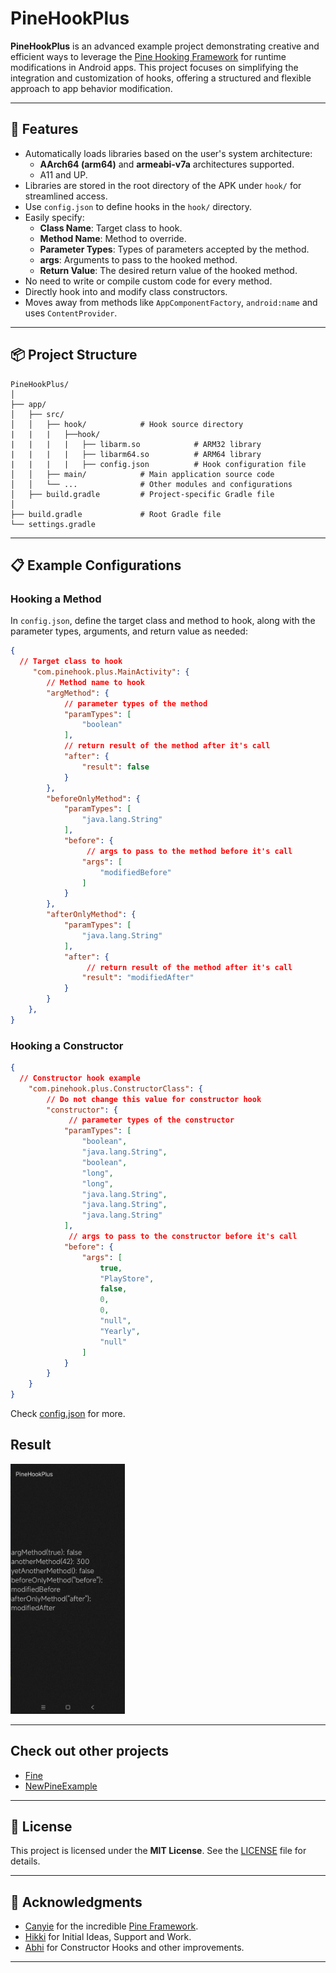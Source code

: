 # PineHookPlus

**PineHookPlus** is an advanced example project demonstrating creative and efficient ways to leverage the [Pine Hooking Framework](https://github.com/canyie/pine) for runtime modifications in Android apps. This project focuses on simplifying the integration and customization of hooks, offering a structured and flexible approach to app behavior modification.

---

## 🌟 **Features**

- Automatically loads libraries based on the user's system architecture:
  - **AArch64 (arm64)** and **armeabi-v7a** architectures supported.
  - A11 and UP.
- Libraries are stored in the root directory of the APK under `hook/` for streamlined access.
- Use `config.json` to define hooks in the `hook/` directory.
- Easily specify:
  - **Class Name**: Target class to hook.
  - **Method Name**: Method to override.
  - **Parameter Types**: Types of parameters accepted by the method.
  - **args**: Arguments to pass to the hooked method.
  - **Return Value**: The desired return value of the hooked method.
- No need to write or compile custom code for every method.
- Directly hook into and modify class constructors.
- Moves away from methods like `AppComponentFactory`, `android:name` and uses `ContentProvider`.

---

## 📦 **Project Structure**

```
PineHookPlus/
│
├── app/
│   ├── src/
│   │   ├── hook/            # Hook source directory
|   |   |   ├──hook/
|   |   |   |   ├── libarm.so            # ARM32 library
|   |   |   |   ├── libarm64.so          # ARM64 library
|   |   |   |   ├── config.json          # Hook configuration file
│   │   ├── main/            # Main application source code
│   │   └── ...              # Other modules and configurations
│   ├── build.gradle         # Project-specific Gradle file
│
├── build.gradle             # Root Gradle file
└── settings.gradle
```

---

## 📋 **Example Configurations**

### Hooking a Method

In `config.json`, define the target class and method to hook, along with the parameter types, arguments, and return value as needed:

```json
{
  // Target class to hook
     "com.pinehook.plus.MainActivity": {
        // Method name to hook
        "argMethod": {
            // parameter types of the method
            "paramTypes": [
                "boolean"
            ],
            // return result of the method after it's call
            "after": {
                "result": false
            }
        },
        "beforeOnlyMethod": {
            "paramTypes": [
                "java.lang.String"
            ],
            "before": {
                 // args to pass to the method before it's call
                "args": [
                    "modifiedBefore"
                ]
            }
        },
        "afterOnlyMethod": {
            "paramTypes": [
                "java.lang.String"
            ],
            "after": {
                 // return result of the method after it's call
                "result": "modifiedAfter"
            }
        }
    },
}
```

### Hooking a Constructor

```json
{
  // Constructor hook example
    "com.pinehook.plus.ConstructorClass": {
        // Do not change this value for constructor hook
        "constructor": {
             // parameter types of the constructor
            "paramTypes": [
                "boolean",
                "java.lang.String",
                "boolean",
                "long",
                "long",
                "java.lang.String",
                "java.lang.String",
                "java.lang.String"
            ],
             // args to pass to the constructor before it's call
            "before": {
                "args": [
                    true,
                    "PlayStore",
                    false,
                    0,
                    0,
                    "null",
                    "Yearly",
                    "null"
                ]
            }
        }
    }
}
```
Check [config.json](app/src/hook/hook/config.json) for more.

## Result
<img src="images/result.png" alt="result preview image" widt="200" height="400">

---

## Check out other projects

- [Fine](https://github.com/AbhiTheModder/Fine.git)
- [NewPineExample](https://github.com/AbhiTheModder/NewPineExample.git)

---

## 📜 **License**

This project is licensed under the **MIT License**. See the [LICENSE](LICENSE) file for details.

---

## 🙌 **Acknowledgments**

- [Canyie](https://github.com/canyie) for the incredible [Pine Framework](https://github.com/canyie/pine).
- [Hikki](https://github.com/kyzsuukii) for Initial Ideas, Support and Work.
- [Abhi](https://github.com/AbhiTheModder) for Constructor Hooks and other improvements.

---
